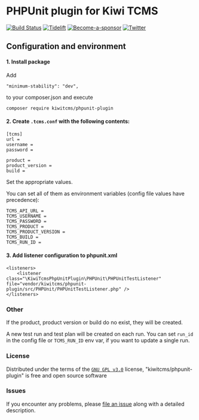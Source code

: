 # PHPUnit plugin for Kiwi TCMS

[![Build Status](https://travis-ci.org/kiwitcms/phpunit-plugin.svg?branch=master)](https://travis-ci.org/kiwitcms/phpunit-plugin)
[![Tidelift](https://tidelift.com/badges/package/packagist/kiwitcms%2Fphpunit-plugin)](https://tidelift.com/subscription/pkg/packagist-kiwitcms-phpunit-plugin?utm_source=packagist-kiwitcms-phpunit-plugin&utm_medium=github&utm_campaign=readme)
[![Become-a-sponsor](https://opencollective.com/kiwitcms/tiers/sponsor/badge.svg?label=sponsors&color=brightgreen)](https://opencollective.com/kiwitcms#contributors)
[![Twitter](https://img.shields.io/twitter/follow/KiwiTCMS.svg)](https://twitter.com/KiwiTCMS)

## Configuration and environment

#### 1. Install package
Add
```
"minimum-stability": "dev",
```
to your composer.json and execute

```
composer require kiwitcms/phpunit-plugin
```

#### 2. Create `.tcms.conf` with the following contents:

```
[tcms]
url =
username =
password =

product =
product_version =
build =

```

Set the appropriate values.

You can set all of them as environment variables (config file values have precedence):

```
TCMS_API_URL =
TCMS_USERNAME =
TCMS_PASSWORD =
TCMS_PRODUCT =
TCMS_PRODUCT_VERSION =
TCMS_BUILD =
TCMS_RUN_ID =
```

#### 3. Add listener configuration to phpunit.xml

```
<listeners>
    <listener class="\KiwiTcmsPhpUnitPlugin\PHPUnit\PHPUnitTestListener" file="vendor/kiwitcms/phpunit-plugin/src/PHPUnit/PHPUnitTestListener.php" />
</listeners>
```

### Other

If the product, product version or build do no exist, they will be created.

A new test run and test plan will be created on each run. You can set `run_id` in the config file or `TCMS_RUN_ID` env var, if you want to update a single run.

### License

Distributed under the terms of the [`GNU GPL v3.0`](http://www.gnu.org/licenses/gpl-3.0.txt) license, "kiwitcms/phpunit-plugin" is free and open source software


### Issues

If you encounter any problems, please [file an issue](https://github.com/kiwitcms/phpunit-plugin/issues) along with a detailed description.

